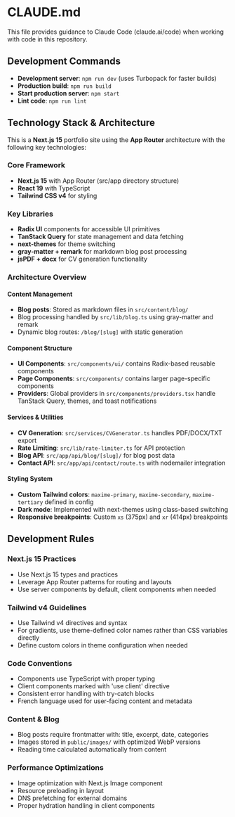 # CLAUDE.md

This file provides guidance to Claude Code (claude.ai/code) when working with code in this repository.

## Development Commands

- **Development server**: `npm run dev` (uses Turbopack for faster builds)
- **Production build**: `npm run build` 
- **Start production server**: `npm start`
- **Lint code**: `npm run lint`

## Technology Stack & Architecture

This is a **Next.js 15** portfolio site using the **App Router** architecture with the following key technologies:

### Core Framework
- **Next.js 15** with App Router (src/app directory structure)
- **React 19** with TypeScript
- **Tailwind CSS v4** for styling

### Key Libraries
- **Radix UI** components for accessible UI primitives
- **TanStack Query** for state management and data fetching
- **next-themes** for theme switching
- **gray-matter + remark** for markdown blog post processing
- **jsPDF + docx** for CV generation functionality

### Architecture Overview

#### Content Management
- **Blog posts**: Stored as markdown files in `src/content/blog/`
- Blog processing handled by `src/lib/blog.ts` using gray-matter and remark
- Dynamic blog routes: `/blog/[slug]` with static generation

#### Component Structure
- **UI Components**: `src/components/ui/` contains Radix-based reusable components
- **Page Components**: `src/components/` contains larger page-specific components
- **Providers**: Global providers in `src/components/providers.tsx` handle TanStack Query, themes, and toast notifications

#### Services & Utilities
- **CV Generation**: `src/services/CVGenerator.ts` handles PDF/DOCX/TXT export
- **Rate Limiting**: `src/lib/rate-limiter.ts` for API protection
- **Blog API**: `src/app/api/blog/[slug]/` for blog post data
- **Contact API**: `src/app/api/contact/route.ts` with nodemailer integration

#### Styling System
- **Custom Tailwind colors**: `maxime-primary`, `maxime-secondary`, `maxime-tertiary` defined in config
- **Dark mode**: Implemented with next-themes using class-based switching
- **Responsive breakpoints**: Custom `xs` (375px) and `xr` (414px) breakpoints

## Development Rules

### Next.js 15 Practices
- Use Next.js 15 types and practices
- Leverage App Router patterns for routing and layouts
- Use server components by default, client components when needed

### Tailwind v4 Guidelines
- Use Tailwind v4 directives and syntax
- For gradients, use theme-defined color names rather than CSS variables directly
- Define custom colors in theme configuration when needed

### Code Conventions
- Components use TypeScript with proper typing
- Client components marked with 'use client' directive
- Consistent error handling with try-catch blocks
- French language used for user-facing content and metadata

### Content & Blog
- Blog posts require frontmatter with: title, excerpt, date, categories
- Images stored in `public/images/` with optimized WebP versions
- Reading time calculated automatically from content

### Performance Optimizations
- Image optimization with Next.js Image component
- Resource preloading in layout
- DNS prefetching for external domains
- Proper hydration handling in client components